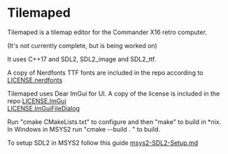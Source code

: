 # Tilemaped
Tilemaped is a tilemap editor for the Commander X16 retro computer.

(It's not currently complete, but is being worked on)

It uses C++17 and SDL2, SDL2_image and SDL2_ttf.

A copy of Nerdfonts TTF fonts are included in the repo according to [LICENSE.nerdfonts](https://github.com/ryanoasis/nerd-fonts/blob/master/LICENSE)

Tilemaped uses Dear ImGui for UI. A copy of the license is included in the repo [LICENSE.ImGui](https://raw.githubusercontent.com/ocornut/imgui/master/LICENSE.txt)     
[LICENSE.ImGuiFileDialog](https://raw.githubusercontent.com/aiekick/ImGuiFileDialog/Lib_Only/LICENSE)     

Run "cmake CMakeLists.txt" to configure and then "make" to build in \*nix.      
In Windows in MSYS2 run "cmake --build . " to build.

To setup SDL2 in MSYS2 follow this guide [msys2-SDL2-Setup.md](https://gist.github.com/thales17/fb2e4cff60890a51d9dddd4c6e832ad2)

